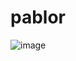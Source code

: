 # pablor
![image](https://user-images.githubusercontent.com/88868196/129298507-1c7fb9d6-eaa8-474d-8d99-c56b77e48cd5.png)
